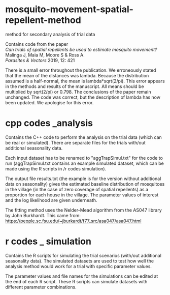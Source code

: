 # mosquito-movement-spatial-repellent-method
method for secondary analysis of trial data

Contains code from the paper <br>
<i>Can trials of spatial repellents be used to estimate mosquito movement?</i> Malinga J, Maia M, Moore S & Ross A. <br>
<i>Parasites & Vectors</i> 2019, 12: 421

There is a small error throughout the publication. We erroneously stated that the mean of the distances was lambda. Because the distribution assumed is a half-normal, the mean is lambda*sqrt(2/pi). This error appears in the methods and results of the manuscript. All means should be multiplied by sqrt(2/pi) or 0.798. The conclusions of the paper remain unchanged. The code was correct, but the description of lambda has now been updated. We apologise for this error. 

# cpp codes _analysis

Contains the C++ code to perform the analysis on the trial data (which can be real or simulated).
There are separate files for the trials with/out additional seasonality data. 

Each input dataset has to be renamed to "aggTrapSimul.txt" for the code to run (aggTrapSimul.txt contains an example simulated dataset, which can be made using the R scripts in /r codes simulation). <br>

The output file results.txt (the example is for the version without additional data on seasonality) gives the estimated baseline distribution of mosquitoes in the village (in the case of zero coverage of spatial repellents) as a proportion for each house in the village. The parameter values of interest and the log likelihood are given underneath.  

The fitting method uses the Nelder-Mead algorithm from the AS047 library by John Burkhardt. This came from:<br>
https://people.sc.fsu.edu/~jburkardt/f77_src/asa047/asa047.html


# r codes _ simulation

Contains the R scripts for simulating the trial scenarios (with/out additional seasonality data). The simulated datasets are used to test how well the analysis method would work for a trial with specific parameter values.

The parameter values and file names for the simulations can be edited at the end of each R script.
These R scripts can simulate datasets with different parameter combinations.
